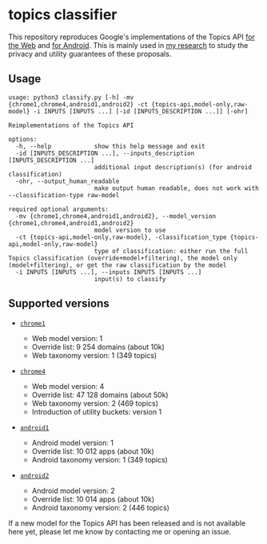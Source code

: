 # topics classifier

This repository reproduces Google's implementations of the Topics API [for the
Web](https://privacysandbox.com/proposals/topics/) and [for
Android](https://developer.android.com/design-for-safety/privacy-sandbox/topics).
This is mainly used in [my
research](https://petsymposium.org/popets/2024/popets-2024-0004.php) to study
the privacy and utility guarantees of these proposals.

## Usage
```
usage: python3 classify.py [-h] -mv {chrome1,chrome4,android1,android2} -ct {topics-api,model-only,raw-model} -i INPUTS [INPUTS ...] [-id [INPUTS_DESCRIPTION ...]] [-ohr]

Reimplementations of the Topics API

options:
  -h, --help            show this help message and exit
  -id [INPUTS_DESCRIPTION ...], --inputs_description [INPUTS_DESCRIPTION ...]
                        additional input description(s) (for android classification)
  -ohr, --output_human_readable
                        make output human readable, does not work with --classification-type raw-model

required optional arguments:
  -mv {chrome1,chrome4,android1,android2}, --model_version {chrome1,chrome4,android1,android2}
                        model version to use
  -ct {topics-api,model-only,raw-model}, -classification_type {topics-api,model-only,raw-model}
                        type of classification: either run the full Topics classification (override+model+filtering), the model only (model+filtering), or get the raw classification by the model
  -i INPUTS [INPUTS ...], --inputs INPUTS [INPUTS ...]
                        input(s) to classify
```

## Supported versions

- [`chrome1`](chrome1/config.json)
    - Web model version: 1
    - Override list: 9 254 domains (about 10k)
    - Web taxonomy version: 1 (349 topics)

- [`chrome4`](chrome4/config.json)
    - Web model version: 4
    - Override list: 47 128 domains (about 50k)
    - Web taxonomy version: 2 (469 topics)
    - Introduction of utility buckets: version 1

- [`android1`](android1/config.json)
    - Android model version: 1
    - Override list: 10 012 apps (about 10k)
    - Android taxonomy version: 1 (349 topics)

- [`android2`](android2/config.json)
    - Android model version: 2
    - Override list: 10 014 apps (about 10k)
    - Android taxonomy version: 2 (446 topics)

If a new model for the Topics API has been released and is not available here
yet, please let me know by contacting me or opening an issue.
